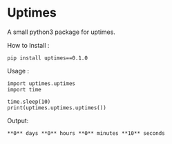 # Uptimes

A small python3 package for uptimes.

How to Install :

```
pip install uptimes==0.1.0
```

Usage :

```
import uptimes.uptimes
import time

time.sleep(10)
print(uptimes.uptimes.uptimes())
```

Output:

```
**0** days **0** hours **0** minutes **10** seconds
```